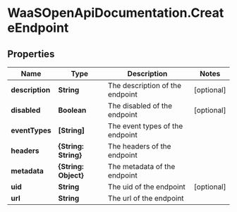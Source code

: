 # WaaSOpenApiDocumentation.CreateEndpoint

## Properties

Name | Type | Description | Notes
------------ | ------------- | ------------- | -------------
**description** | **String** | The description of the endpoint | [optional] 
**disabled** | **Boolean** | The disabled of the endpoint | [optional] 
**eventTypes** | **[String]** | The event types of the endpoint | 
**headers** | **{String: String}** | The headers of the endpoint | 
**metadata** | **{String: Object}** | The metadata of the endpoint | 
**uid** | **String** | The uid of the endpoint | [optional] 
**url** | **String** | The url of the endpoint | 


